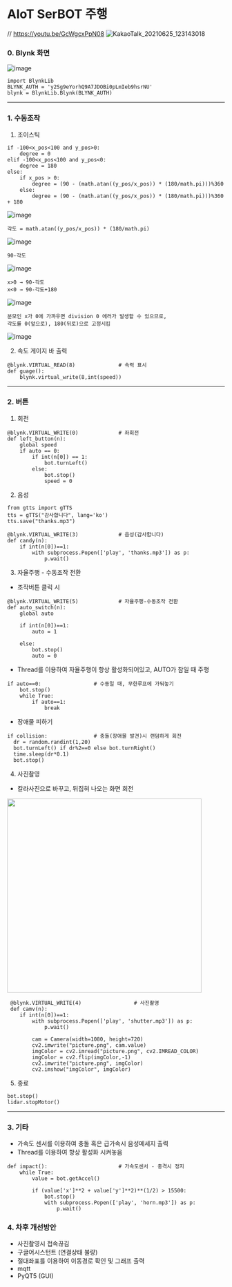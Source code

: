 # AIoT SerBOT 주행
// https://youtu.be/GcWgcxPpN08
![KakaoTalk_20210625_123143018](https://user-images.githubusercontent.com/58851945/123365531-64ae3c00-d5b1-11eb-8995-c7676e0d462b.jpg)

### 0. Blynk 화면
![image](https://user-images.githubusercontent.com/58851945/123362627-f0bd6500-d5ab-11eb-9bc6-08eb9c738814.png)
```
import BlynkLib
BLYNK_AUTH = 'y2Sg9eYorhQ9A7JDOBi0pLmIeb9hsrNU'
blynk = BlynkLib.Blynk(BLYNK_AUTH)
```
---
### 1. 수동조작
1) 조이스틱
```
if -100<x_pos<100 and y_pos>0:
    degree = 0
elif -100<x_pos<100 and y_pos<0:
    degree = 180
else:
    if x_pos > 0:
        degree = (90 - (math.atan((y_pos/x_pos)) * (180/math.pi)))%360
    else:
        degree = (90 - (math.atan((y_pos/x_pos)) * (180/math.pi)))%360 + 180
```

![image](https://user-images.githubusercontent.com/58851945/123344477-eccf1a00-d58e-11eb-9940-19cdf23a1687.png)

```
각도 = math.atan((y_pos/x_pos)) * (180/math.pi)
```
![image](https://user-images.githubusercontent.com/58851945/123344502-f6588200-d58e-11eb-9f58-1e9bcde517c9.png)

```
90-각도
```
![image](https://user-images.githubusercontent.com/58851945/123344534-02dcda80-d58f-11eb-9536-2b8dcee80945.png)

```
x>0 → 90-각도
x<0 → 90-각도+180
```

![image](https://user-images.githubusercontent.com/58851945/123344555-10926000-d58f-11eb-9153-b66896c85055.png)
  
```
분모인 x가 0에 가까우면 division 0 에러가 발생할 수 있으므로,
각도를 0(앞으로), 180(뒤로)으로 고정시킴
```
![image](https://user-images.githubusercontent.com/58851945/123344581-2142d600-d58f-11eb-8822-d3bace4038f7.png)

2) 속도 게이지 바 출력
```
@blynk.VIRTUAL_READ(8)              # 속력 표시
def guage():
    blynk.virtual_write(8,int(speed))
```
---
### 2. 버튼
1) 회전
```
@blynk.VIRTUAL_WRITE(0)             # 좌회전
def left_button(n):
    global speed
    if auto == 0:
        if int(n[0]) == 1:
            bot.turnLeft()
        else:
            bot.stop()
            speed = 0
```

2) 음성
```
from gtts import gTTS
tts = gTTS("감사합니다", lang='ko')
tts.save("thanks.mp3")
```
```
@blynk.VIRTUAL_WRITE(3)             # 음성(감사합니다)
def candy(n):
    if int(n[0])==1:
        with subprocess.Popen(['play', 'thanks.mp3']) as p:  
            p.wait()
```


3) 자율주행 - 수동조작 전환
- 조작버튼 클릭 시
```
@blynk.VIRTUAL_WRITE(5)             # 자율주행-수동조작 전환
def auto_switch(n):
    global auto

    if int(n[0])==1:
        auto = 1

    else:
        bot.stop()
        auto = 0
```
  
- Thread를 이용하여 자율주행이 항상 활성화되어있고, AUTO가 참일 때 주행
```
if auto==0:                 # 수동일 때, 무한루프에 가둬놓기
    bot.stop()
    while True:
        if auto==1:
            break
```

- 장애물 피하기
```
if collision:               # 충돌(장애물 발견)시 랜덤하게 회전
  dr = random.randint(1,20)
  bot.turnLeft() if dr%2==0 else bot.turnRight()
  time.sleep(dr*0.1)
  bot.stop()
```

4) 사진촬영
- 칼라사진으로 바꾸고, 뒤집혀 나오는 화면 회전
<img src = "https://user-images.githubusercontent.com/58851945/123364136-d6d15180-d5ae-11eb-8a7f-ce40e5e117da.png" width=450 height=450>

```
 @blynk.VIRTUAL_WRITE(4)                 # 사진촬영
 def camv(n):
    if int(n[0])==1:
        with subprocess.Popen(['play', 'shutter.mp3']) as p:  
            p.wait()

        cam = Camera(width=1080, height=720)
        cv2.imwrite("picture.png", cam.value)
        imgColor = cv2.imread("picture.png", cv2.IMREAD_COLOR)
        imgColor = cv2.flip(imgColor,-1)
        cv2.imwrite("picture.png", imgColor)
        cv2.imshow("imgColor", imgColor)
```

5) 종료
```
bot.stop()
lidar.stopMotor()
```

---

### 3. 기타

- 가속도 센서를 이용하여 충돌 혹은 급가속시 음성메세지 출력
- Thread를 이용하여 항상 활성화 시켜놓음

```
def impact():                       # 가속도센서 - 충격시 정지
    while True:
        value = bot.getAccel()

        if (value['x']**2 + value['y']**2)**(1/2) > 15500:
            bot.stop()
            with subprocess.Popen(['play', 'horn.mp3']) as p:  
                p.wait()
```

### 4. 차후 개선방안
- 사진촬영시 접속끊김
- 구글어시스턴트 (연결상태 불량)
- 절대좌표를 이용하여 이동경로 확인 및 그래프 출력
- mqtt
- PyQT5 (GUI)
